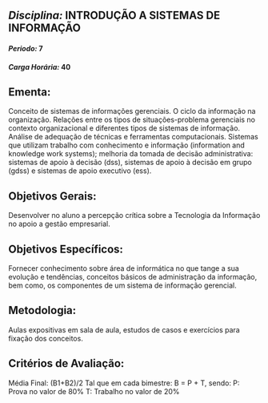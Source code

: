 ## *Disciplina:* INTRODUÇÃO A SISTEMAS DE INFORMAÇÃO
#### *Periodo:* 7
#### *Carga Horária:* 40
 
## Ementa:
Conceito de sistemas de informações gerenciais. O ciclo da informação na organização. Relações entre os tipos de situações-problema gerenciais no contexto organizacional e diferentes tipos de sistemas de informação. Análise de adequação de técnicas e ferramentas computacionais. Sistemas que utilizam trabalho com conhecimento e informação (information and knowledge work systems); melhoria da tomada de decisão administrativa: sistemas de apoio à decisão (dss), sistemas de apoio à decisão em grupo (gdss) e sistemas de apoio executivo (ess).
 
## Objetivos Gerais:
Desenvolver no aluno a percepção crítica sobre a Tecnologia da Informação no apoio a gestão empresarial.
 
## Objetivos Específicos:
Fornecer conhecimento sobre área de informática no que tange a sua evolução e tendências, conceitos básicos de administração da informação, bem como, os componentes de um sistema de informação gerencial.
 
## Metodologia:
Aulas expositivas em sala de aula, estudos de casos e exercícios para fixação dos conceitos.
 
## Critérios de Avaliação:
Média Final: (B1+B2)/2 Tal que em cada bimestre: B = P + T, sendo: P: Prova no valor de 80% T: Trabalho no valor de 20%